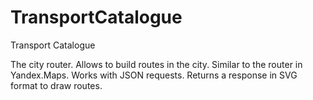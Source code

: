 # TransportCatalogue
Transport Catalogue

The city router. Allows to build routes in the city. Similar to the router in Yandex.Maps. 
Works with JSON requests. Returns a response in SVG format to draw routes.
